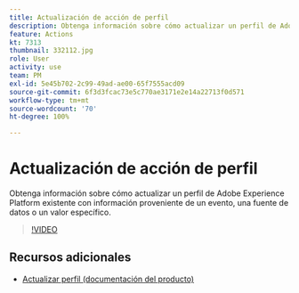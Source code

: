 ```yaml
---
title: Actualización de acción de perfil
description: Obtenga información sobre cómo actualizar un perfil de Adobe Experience Platform existente con información proveniente de un evento, una fuente de datos o utilizando un valor específico.
feature: Actions
kt: 7313
thumbnail: 332112.jpg
role: User
activity: use
team: PM
exl-id: 5e45b702-2c99-49ad-ae00-65f7555acd09
source-git-commit: 6f3d3fcac73e5c770ae3171e2e14a22713f0d571
workflow-type: tm+mt
source-wordcount: '70'
ht-degree: 100%

---
```


# Actualización de acción de perfil

Obtenga información sobre cómo actualizar un perfil de Adobe Experience Platform existente con información proveniente de un evento, una fuente de datos o un valor específico.

>[!VIDEO](https://video.tv.adobe.com/v/332112?quality=12)

## Recursos adicionales

* [Actualizar perfil (documentación del producto)](https://experienceleague.adobe.com/docs/journeys/using/building-journeys/about-journey-building/action-activities/update-profiles.html?lang=es#important-notes)
